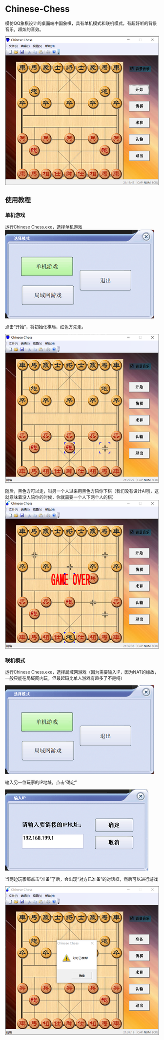 # Chinese-Chess
模仿QQ象棋设计的桌面端中国象棋，具有单机模式和联机模式，有超好听的背景音乐，超炫的音效。

![](menu.png)

## 使用教程
### 单机游戏
运行Chinese Chess.exe，选择单机游戏
![](one_player.png)

点击“开始”，将初始化棋局，红色方先走。

![](red_start.png)

随后，黑色方可以走，叫另一个人过来用黑色方陪你下棋（我们没有设计AI哦，这就意味着没人陪你的时候，你就需要一个人下两个人的棋）
![](gameover.png)

### 联机模式
运行Chinese Chess.exe，选择局域网游戏（因为需要输入IP，因为NAT的缘故，一般只能在局域网内玩，但最起码比单人游戏有趣多了不是吗）

![](one_player.png)

输入另一位玩家的IP地址，点击“确定”

![](input_ip.png)

当两边玩家都点击“准备”了后，会出现“对方已准备”的对话框，然后可以进行游戏

![](ready.png)